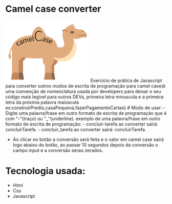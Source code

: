 # Camel case converter
<img src="./img.png">
Exercício de prática de Javascript para converter outros modos de escrita de programação para camel case(é uma convenção de nomenclatura usada por developers para deixar o seu código mais legível para outros DEVs, primeira letra minuscula e a primeira letra da próxima palavra maiúscula ex:construirPredio,casaPequena,fazerPagamentoCartao)
# Modo de usar:
   - Digite uma palavra/frase em outro formato de escrita de programação que é com "-"(traço) ou "_"(underline).
   exemplo de uma palavra/frase em outro formato de escrita de programação:
   - concluir-tarefa ao converter sairá: concluirTarefa.
   - concluir_tarefa ao converter sairá: concluirTarefa.
  
   - Ao clicar no botão a conversão será feita e o valor em camel case sairá logo abaixo do botão, ao passar 10 segundos depois da conversão o campo input e a conversão serao zerados.
  
# Tecnologia usada:
  * Html
  * Css
  * Javascript 
